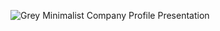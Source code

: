 ![Grey Minimalist Company Profile Presentation](https://github.com/iambeno/Belajar-DSA-Cpp/assets/132084722/31110a3b-3838-4d99-82ed-3c78cdaf0c9f)
